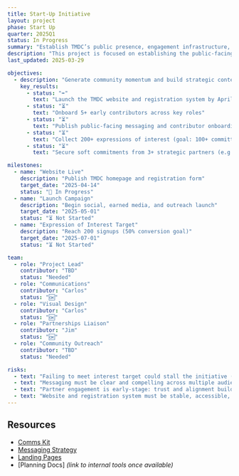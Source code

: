 ```yaml
---
title: Start-Up Initiative
layout: project
phase: Start Up
quarter: 2025Q1
status: In Progress
summary: "Establish TMDC’s public presence, engagement infrastructure, and early ecosystem."
description: "This project is focused on establishing the public-facing presence, early engagement channels, and strategic ecosystem of the TMDC. The primary goal is to pass the Level of Interest decision point by gathering enough registrations and demonstrating strong early momentum through key partnerships and contributors. It is not concerned with legal incorporation or formal governance setup — those are covered under the Formalization Project."
last_updated: 2025-03-29

objectives:
  - description: "Generate community momentum and build strategic context for TMDC’s execution."
    key_results:
      - status: "➡️"
        text: "Launch the TMDC website and registration system by April 14"
      - status: "⏳"
        text: "Onboard 5+ early contributors across key roles"
      - status: "⏳"
        text: "Publish public-facing messaging and contributor onboarding materials"
      - status: "⏳"
        text: "Collect 200+ expressions of interest (goal: 100+ committed households) by July 1"
      - status: "⏳"
        text: "Secure soft commitments from 3+ strategic partners (e.g., CLT, architects, legal)"

milestones:
  - name: "Website Live"
    description: "Publish TMDC homepage and registration form"
    target_date: "2025-04-14"
    status: "🔄 In Progress"
  - name: "Launch Campaign"
    description: "Begin social, earned media, and outreach launch"
    target_date: "2025-05-01"
    status: "⏳ Not Started"
  - name: "Expression of Interest Target"
    description: "Reach 200 signups (50% conversion goal)"
    target_date: "2025-07-01"
    status: "⏳ Not Started"

team:
  - role: "Project Lead"
    contributor: "TBD"
    status: "Needed"
  - role: "Communications"
    contributor: "Carlos"
    status: "🆗"
  - role: "Visual Design"
    contributor: "Carlos"
    status: "🆗"
  - role: "Partnerships Liaison"
    contributor: "Jim"
    status: "🆗"
  - role: "Community Outreach"
    contributor: "TBD"
    status: "Needed"

risks:
  - text: "Failing to meet interest target could stall the initiative (Gate 1)"
  - text: "Messaging must be clear and compelling across multiple audiences"
  - text: "Partner engagement is early-stage: trust and alignment building is key"
  - text: "Website and registration system must be stable, accessible, and persuasive"
---
```


## Resources

- [Comms Kit](/coms/contributor-kit)
- [Messaging Strategy](/initiative/initiative-overview)
- [Landing Pages](/lp)
- [Planning Docs] _(link to internal tools once available)_
